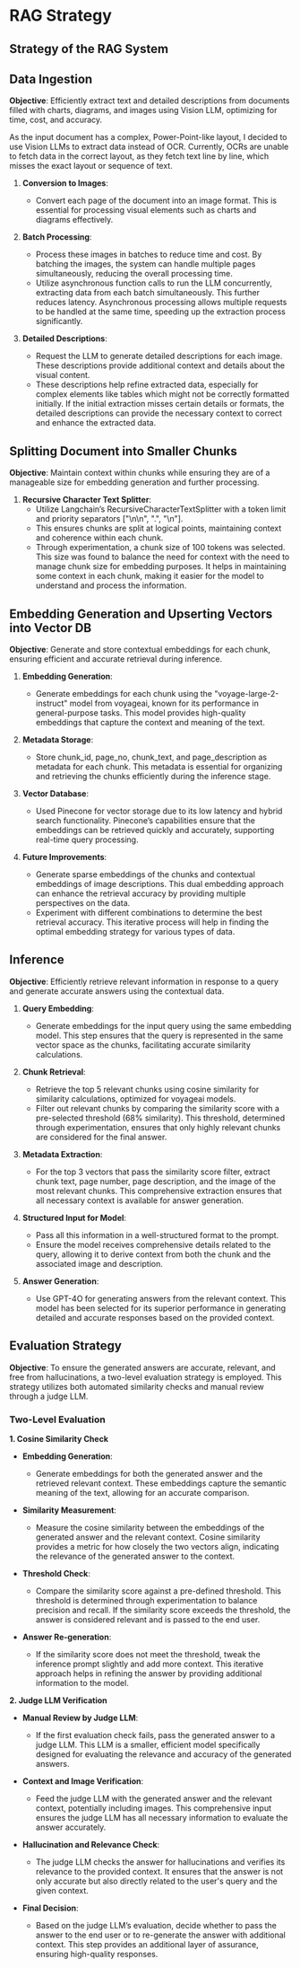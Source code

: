 # RAG Strategy

## Strategy of the RAG System

## Data Ingestion

**Objective**: Efficiently extract text and detailed descriptions from documents filled with charts, diagrams, and images using Vision LLM, optimizing for time, cost, and accuracy.

As the input document has a complex, Power-Point-like layout, I decided to use Vision LLMs to extract data instead of OCR. Currently, OCRs are unable to fetch data in the correct layout, as they fetch text line by line, which misses the exact layout or sequence of text.

1. **Conversion to Images**: 
   - Convert each page of the document into an image format. This is essential for processing visual elements such as charts and diagrams effectively.
   
2. **Batch Processing**: 
   - Process these images in batches to reduce time and cost. By batching the images, the system can handle multiple pages simultaneously, reducing the overall processing time.
   - Utilize asynchronous function calls to run the LLM concurrently, extracting data from each batch simultaneously. This further reduces latency. Asynchronous processing allows multiple requests to be handled at the same time, speeding up the extraction process significantly.

3. **Detailed Descriptions**: 
   - Request the LLM to generate detailed descriptions for each image. These descriptions provide additional context and details about the visual content.
   - These descriptions help refine extracted data, especially for complex elements like tables which might not be correctly formatted initially. If the initial extraction misses certain details or formats, the detailed descriptions can provide the necessary context to correct and enhance the extracted data.

## Splitting Document into Smaller Chunks

**Objective**: Maintain context within chunks while ensuring they are of a manageable size for embedding generation and further processing.

1. **Recursive Character Text Splitter**: 
   - Utilize Langchain’s RecursiveCharacterTextSplitter with a token limit and priority separators ["\n\n", ".", "\n"]. 
   - This ensures chunks are split at logical points, maintaining context and coherence within each chunk.
   - Through experimentation, a chunk size of 100 tokens was selected. This size was found to balance the need for context with the need to manage chunk size for embedding purposes. It helps in maintaining some context in each chunk, making it easier for the model to understand and process the information.

## Embedding Generation and Upserting Vectors into Vector DB

**Objective**: Generate and store contextual embeddings for each chunk, ensuring efficient and accurate retrieval during inference.

1. **Embedding Generation**: 
   - Generate embeddings for each chunk using the "voyage-large-2-instruct" model from voyageai, known for its performance in general-purpose tasks. This model provides high-quality embeddings that capture the context and meaning of the text.
   
2. **Metadata Storage**: 
   - Store chunk_id, page_no, chunk_text, and page_description as metadata for each chunk. This metadata is essential for organizing and retrieving the chunks efficiently during the inference stage.
   
3. **Vector Database**: 
   - Used Pinecone for vector storage due to its low latency and hybrid search functionality. Pinecone’s capabilities ensure that the embeddings can be retrieved quickly and accurately, supporting real-time query processing.
   
4. **Future Improvements**: 
   - Generate sparse embeddings of the chunks and contextual embeddings of image descriptions. This dual embedding approach can enhance the retrieval accuracy by providing multiple perspectives on the data.
   - Experiment with different combinations to determine the best retrieval accuracy. This iterative process will help in finding the optimal embedding strategy for various types of data.

## Inference

**Objective**: Efficiently retrieve relevant information in response to a query and generate accurate answers using the contextual data.

1. **Query Embedding**: 
   - Generate embeddings for the input query using the same embedding model. This step ensures that the query is represented in the same vector space as the chunks, facilitating accurate similarity calculations.
   
2. **Chunk Retrieval**: 
   - Retrieve the top 5 relevant chunks using cosine similarity for similarity calculations, optimized for voyageai models.
   - Filter out relevant chunks by comparing the similarity score with a pre-selected threshold (68% similarity). This threshold, determined through experimentation, ensures that only highly relevant chunks are considered for the final answer.
   
3. **Metadata Extraction**: 
   - For the top 3 vectors that pass the similarity score filter, extract chunk text, page number, page description, and the image of the most relevant chunks. This comprehensive extraction ensures that all necessary context is available for answer generation.
   
4. **Structured Input for Model**: 
   - Pass all this information in a well-structured format to the prompt.
   - Ensure the model receives comprehensive details related to the query, allowing it to derive context from both the chunk and the associated image and description.
   
5. **Answer Generation**: 
   - Use GPT-4O for generating answers from the relevant context. This model has been selected for its superior performance in generating detailed and accurate responses based on the provided context.

## Evaluation Strategy

**Objective**: To ensure the generated answers are accurate, relevant, and free from hallucinations, a two-level evaluation strategy is employed. This strategy utilizes both automated similarity checks and manual review through a judge LLM.

### Two-Level Evaluation

**1. Cosine Similarity Check**
- **Embedding Generation**: 
  - Generate embeddings for both the generated answer and the retrieved relevant context. These embeddings capture the semantic meaning of the text, allowing for an accurate comparison.
  
- **Similarity Measurement**: 
  - Measure the cosine similarity between the embeddings of the generated answer and the relevant context. Cosine similarity provides a metric for how closely the two vectors align, indicating the relevance of the generated answer to the context.
  
- **Threshold Check**: 
  - Compare the similarity score against a pre-defined threshold. This threshold is determined through experimentation to balance precision and recall. If the similarity score exceeds the threshold, the answer is considered relevant and is passed to the end user.
  
- **Answer Re-generation**: 
  - If the similarity score does not meet the threshold, tweak the inference prompt slightly and add more context. This iterative approach helps in refining the answer by providing additional information to the model.
  
**2. Judge LLM Verification**
- **Manual Review by Judge LLM**: 
  - If the first evaluation check fails, pass the generated answer to a judge LLM. This LLM is a smaller, efficient model specifically designed for evaluating the relevance and accuracy of the generated answers.
  
- **Context and Image Verification**: 
  - Feed the judge LLM with the generated answer and the relevant context, potentially including images. This comprehensive input ensures the judge LLM has all necessary information to evaluate the answer accurately.
  
- **Hallucination and Relevance Check**: 
  - The judge LLM checks the answer for hallucinations and verifies its relevance to the provided context. It ensures that the answer is not only accurate but also directly related to the user's query and the given context.
  
- **Final Decision**: 
  - Based on the judge LLM’s evaluation, decide whether to pass the answer to the end user or to re-generate the answer with additional context. This step provides an additional layer of assurance, ensuring high-quality responses.
